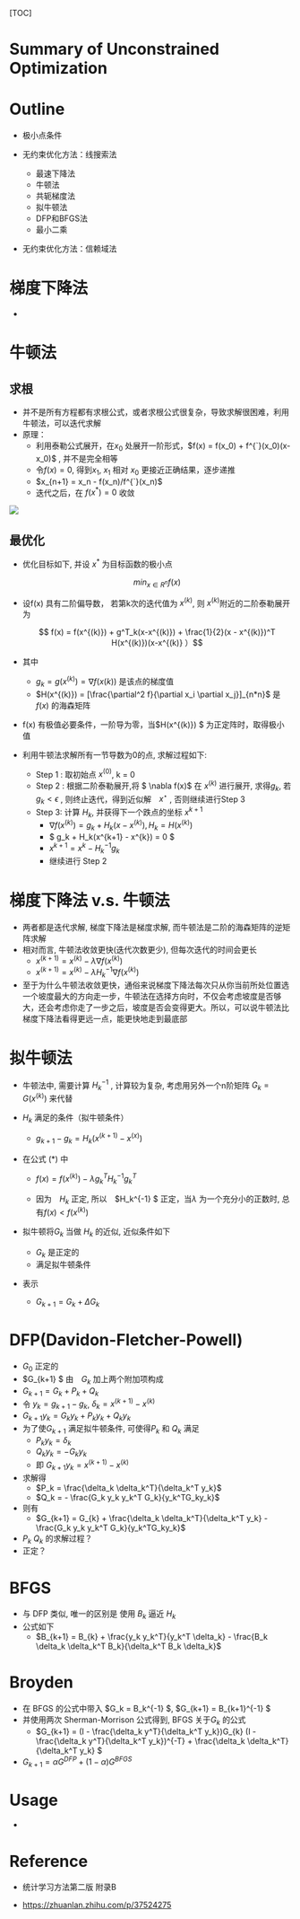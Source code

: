 [TOC]

# Summary of Unconstrained Optimization



# Outline

+ 极小点条件

+ 无约束优化方法：线搜索法
  + 最速下降法
  + 牛顿法
  + 共轭梯度法
  + 拟牛顿法
  + DFP和BFGS法
  + 最小二乘
+ 无约束优化方法：信赖域法



# 梯度下降法

+ 

# 牛顿法

## 求根

+ 并不是所有方程都有求根公式，或者求根公式很复杂，导致求解很困难，利用牛顿法，可以迭代求解
+ 原理：
  + 利用泰勒公式展开，在$x_0$ 处展开一阶形式，$f(x) = f(x_0) + f^{`}(x_0)(x-x_0)$ , 并不是完全相等
  + 令$f(x) = 0$, 得到$x_1$, $x_1$ 相对 $x_0$ 更接近正确结果，逐步递推
  + $x_{n+1} = x_n  - f(x_n)/f^{`}(x_n)$
  + 迭代之后，在 $f(x^*) = 0$ 收敛

![](http://ww4.sinaimg.cn/large/006tNc79ly1g3qlcv7uj6j30es0ck3yp.jpg)

## 最优化

+ 优化目标如下, 并设 $x^*$ 为目标函数的极小点

  $$ min_{x \in R^n}  f(x) $$ 

+ 设f(x) 具有二阶偏导数， 若第k次的迭代值为 $x^{(k)}$, 则 $x^{(k)}$附近的二阶泰勒展开为

  $$ f(x) = f(x^{(k)}) + g^T_k(x-x^{(k)}) + \frac{1}{2}(x - x^{(k)})^T H(x^{(k)})(x-x^{(k)} ）$$

+ 其中

  + $g_k = g(x^{(k)}) = \nabla f(x(k))$ 是该点的梯度值
  + $H(x^{(k)}) = [\frac{\partial^2 f}{\partial x_i \partial x_j}]_{n*n}$  是 $f(x)$ 的海森矩阵 

+ f(x) 有极值必要条件，一阶导为零，当$H(x^{(k)}) $ 为正定阵时，取得极小值

+ 利用牛顿法求解所有一节导数为0的点,   求解过程如下:

	+ Step 1 : 取初始点 $x^{(0)}$,  k = 0
	+ Step 2 : 根据二阶泰勒展开,将 $ \nabla f(x)$ 在 $x^{(k)}$ 进行展开, 求得$g_k$,  若$g_k < \epsilon$ , 则终止迭代，得到近似解　$x^\star$ , 否则继续进行Step 3
	+ Step 3:  计算 $H_k$,  并获得下一个跌点的坐标 $x^{k+1}$
		+  $\nabla f(x^{(k)}) = g_k + H_k(x - x^{(k)}) ,  H_k = H(x^{(k)})$
		+ $ g_k + H_k(x^{k+1} - x^{k}) = 0 $
		+ $x^{k+1}  = x^k - H_k^{-1} g_k$
		+ 继续进行 Step 2



# 梯度下降法 v.s. 牛顿法

+ 两者都是迭代求解, 梯度下降法是梯度求解,  而牛顿法是二阶的海森矩阵的逆矩阵求解
+ 相对而言, 牛顿法收敛更快(迭代次数更少), 但每次迭代的时间会更长
	+ $x^{( k+1 )} = x^{(k)} - \lambda \nabla f(x^{(k)})$
	+ $x^{(k+1)} = x^{(k)} - \lambda  H_k^{-1}\nabla f(x^{(k)})$
+ 至于为什么牛顿法收敛更快，通俗来说梯度下降法每次只从你当前所处位置选一个坡度最大的方向走一步，牛顿法在选择方向时，不仅会考虑坡度是否够大，还会考虑你走了一步之后，坡度是否会变得更大。所以，可以说牛顿法比梯度下降法看得更远一点，能更快地走到最底部



# 拟牛顿法

+ 牛顿法中, 需要计算 $H^{-1}_k$ , 计算较为复杂, 考虑用另外一个n阶矩阵 $G_k = G(x^{(k)})$ 来代替

+ $H_k$ 满足的条件（拟牛顿条件）

	+ $g_{k+1} - g_k = H_k(x^{(k+1)} - x^{(x) })$

+ 在公式 (*) 中

	+ $f(x) = f(x^{(k)}) - \lambda g_k^T H_k^{-1} g_k^T$

	+ 因为　$H_k$ 正定, 所以　$H_k^{-1} $ 正定，当$\lambda$ 为一个充分小的正数时, 总有$f(x) < f(x^{(k)})$

+ 拟牛顿将$G_k$ 当做 $H_k$ 的近似,  近似条件如下

	+ $G_k$ 是正定的
	+ 满足拟牛顿条件

+ 表示 

	+ $G_{k+1} = G_{k} + \Delta G_k$

# DFP(Davidon-Fletcher-Powell)

+  $G_0$ 正定的
+  $G_{k+1} $ 由　$G_k$ 加上两个附加项构成
+ $G_{k+1} = G_{k} + P_k + Q_k$
+ 令 $y_k = g_{k+1} - g_{k}$,   $\delta_k = x^{(k+1)} - x^{(k)}$
+ $G_{k+1}y_k　= G_{k}  y_k+ P_k y_k + Q_k y_k$
+ 为了使$G_{k+1}$ 满足拟牛顿条件, 可使得$P_k$ 和 $Q_k$ 满足
	+ $P_k y_k = \delta_k$ 
	+ $Q_k y_k = -G_k y_k$
	+ 即  $G_{k+1}y_k =  x^{(k+1)} - x^{(k)}$
+ 求解得
	+ $P_k = \frac{\delta_k \delta_k^T}{\delta_k^T y_k}$
	+ $Q_k = - \frac{G_k y_k y_k^T G_k}{y_k^TG_ky_k}$
+ 则有
	+ $G_{k+1} = G_{k} + \frac{\delta_k \delta_k^T}{\delta_k^T y_k}   - \frac{G_k y_k y_k^T G_k}{y_k^TG_ky_k}$
+  $P_k$ $Q_k$ 的求解过程？
+  正定？

# BFGS

+ 与 DFP 类似, 唯一的区别是 使用 $B_k$ 逼近 $H_k$
+ 公式如下
	+ $B_{k+1} = B_{k} + \frac{y_k y_k^T}{y_k^T \delta_k}   - \frac{B_k \delta_k \delta_k^T B_k}{\delta_k^T B_k \delta_k}$



# Broyden

+ 在 BFGS 的公式中带入 $G_k = B_k^{-1} $, $G_{k+1} = B_{k+1}^{-1} $
+ 并使用两次 Sherman-Morrison 公式得到, BFGS 关于$G_k$ 的公式
	+ $G_{k+1} = (I - \frac{\delta_k y^T}{\delta_k^T y_k})G_{k} (I - \frac{\delta_k y^T}{\delta_k^T y_k})^{-T} + \frac{\delta_k \delta_k^T}{\delta_k^T y_k} $
+ $G_{k+1} = \alpha G^{DFP} + (1-\alpha) G^{BFGS}$



# Usage

+ 

# Reference

+ 统计学习方法第二版 附录B

+ https://zhuanlan.zhihu.com/p/37524275
